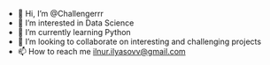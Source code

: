 - 👋 Hi, I’m @Challengerrr
- 👀 I’m interested in Data Science
- 🌱 I’m currently learning Python
- 💞️ I’m looking to collaborate on interesting and challenging projects
- 📫 How to reach me ilnur.ilyasovv@gmail.com

<!---
Challengerrr/Challengerrr is a ✨ special ✨ repository because its `README.md` (this file) appears on your GitHub profile.
You can click the Preview link to take a look at your changes.
--->
